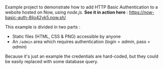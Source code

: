 Example project to demonstrate how to add HTTP Basic Authentication to a website hosted on Now, using *node.js*.
**See it in action here** : https://now-basic-auth-8ljo42yk5.now.sh/

This example is divided in two parts :
- Static files (HTML, CSS & PNG) accessible by anyone
- An `/admin` area which requires authentication (login = *admin*, pass = *admin*)

Because it's just an example the credentials are hard-coded, but they could be easily replaced with some database query.
